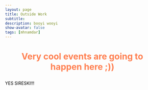 ```yaml
---
layout: page
title: Outside Work
subtitle: 
description: booyi wooyi
show-avatar: false
tags: [mhnamdar]
---
```




<style>{color:black;}</style>
 
<style>H1{color:black;}</style>
<style>H2{color:black;}</style>
<style>H3{color:black;}</style>
<style>p{color:black;}</style>


<h1 align="center"> <p style="color:#ff7f50;">Very cool events are going to happen here ;)) </p> </h1>

YES SIRESKI!!! 




<embed src="../music/shisui..mp3" loop="true" autostart="true" width="2"
         height="0">
